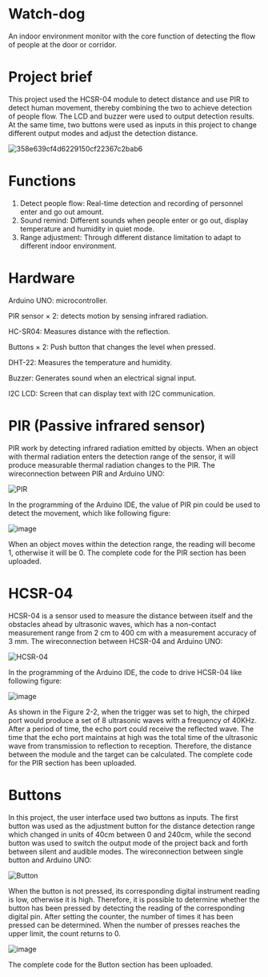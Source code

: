 # Watch-dog
An indoor environment monitor with the core function of detecting the flow of people at the door or corridor.

# Project brief
This project used the HCSR-04 module to detect distance and use PIR to detect human movement, thereby combining the two to achieve detection of people flow. The LCD and buzzer were used to output detection results. At the same time, two buttons were used as inputs in this project to change different output modes and adjust the detection distance.

![358e639cf4d6229150cf22367c2bab6](https://github.com/zczqy80/Watch-dog/assets/146266229/1d7f053b-05d1-4460-942f-f3b69beb90b8)

# Functions
1. Detect people flow: Real-time detection and recording of personnel enter and go out amount.
2. Sound remind: Different sounds when people enter or go out, display temperature and humidity in quiet mode.
3. Range adjustment: Through different distance limitation to adapt to different indoor environment.

# Hardware
Arduino UNO: microcontroller.

PIR sensor × 2: detects motion by sensing infrared radiation.

HC-SR04: Measures distance with the  reflection.

Buttons × 2: Push button that changes the level when pressed.

DHT-22: Measures the temperature and humidity.

Buzzer: Generates sound when an electrical signal input.

I2C LCD: Screen that can display text with I2C communication.

# PIR (Passive infrared sensor)

PIR work by detecting infrared radiation emitted by objects. When an object with thermal radiation enters the detection range of the sensor, it will produce measurable thermal radiation changes to the PIR. The wireconnection between PIR and Arduino UNO:

![PIR](https://github.com/zczqy80/Watch-dog/assets/146266229/d387b905-8302-4bf4-87e3-9e38501d2cdb)


In the programming of the Arduino IDE, the value of PIR pin could be used to detect the movement, which like following figure:

![image](https://github.com/zczqy80/Watch-dog/assets/146266229/05413fa1-331d-4b2f-8816-937c789920c0)

When an object moves within the detection range, the reading will become 1, otherwise it will be 0. The complete code for the PIR section has been uploaded.

# HCSR-04

HCSR-04 is a sensor used to measure the distance between itself and the obstacles ahead by ultrasonic waves, which has a non-contact measurement range from 2 cm to 400 cm with a measurement accuracy of 3 mm. The wireconnection between HCSR-04 and Arduino UNO:

![HCSR-04](https://github.com/zczqy80/Watch-dog/assets/146266229/d4deaeb2-0583-410f-a61b-9d2bac45eb66)

In the programming of the Arduino IDE, the code to drive HCSR-04 like following figure:

![image](https://github.com/zczqy80/Watch-dog/assets/146266229/f0187882-d27f-4d73-86a7-a8e9f01356b9)

As shown in the Figure 2-2, when the trigger was set to high, the chirped port would produce a set of 8 ultrasonic waves with a frequency of 40KHz. After a period of time, the echo port could receive the reflected wave. 
The time that the echo port maintains at high was the total time of the ultrasonic wave from transmission to reflection to reception. Therefore, the distance between the module and the target can be calculated. The complete code for the PIR section has been uploaded.

# Buttons

In this project, the user interface used two buttons as inputs. The first button was used as the adjustment button for the distance detection range which changed in units of 40cm between 0 and 240cm, while the second button was used to switch the output mode of the project back and forth between silent and audible modes. The wireconnection between single button and Arduino UNO:

![Button](https://github.com/zczqy80/Watch-dog/assets/146266229/3ff20289-94bf-4440-8faa-439c6cb351fe)


When the button is not pressed, its corresponding digital instrument reading is low, otherwise it is high. Therefore, it is possible to determine whether the button has been pressed by detecting the reading of the corresponding digital pin. After setting the counter, the number of times it has been pressed can be determined. When the number of presses reaches the upper limit, the count returns to 0.

![image](https://github.com/zczqy80/Watch-dog/assets/146266229/08dfbb48-cc5e-417c-8118-c4b5de365890)

The complete code for the Button section has been uploaded.











